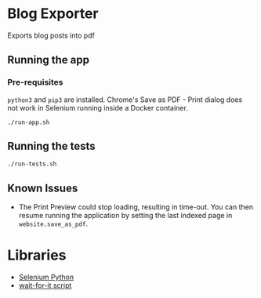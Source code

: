 # Blog Exporter
Exports blog posts into pdf

## Running the app
### Pre-requisites
`python3` and `pip3` are installed.
Chrome's Save as PDF - Print dialog does not work in Selenium running inside a Docker container. 
```
./run-app.sh
```

## Running the tests
```
./run-tests.sh
```

## Known Issues
-  The Print Preview could stop loading, resulting in time-out. You can then resume running the application by setting the last indexed page in `website.save_as_pdf`.

# Libraries
- [Selenium Python](https://selenium-python.readthedocs.io/)
- [wait-for-it script](https://github.com/vishnubob/wait-for-it)
